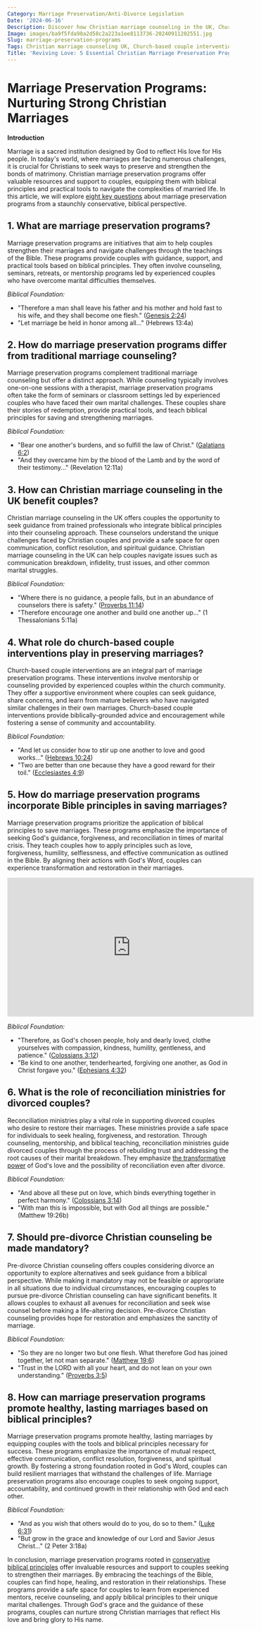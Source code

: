 ```yaml
---
Category: Marriage Preservation/Anti-Divorce Legislation
Date: '2024-06-16'
Description: Discover how Christian marriage counseling in the UK, Church-based couple interventions, and pre-divorce Christian counseling can help save marriages using Bible principles. Explore reconciliation ministries for divorced couples, emphasizing the importance of preserving marriages through faith-based approaches.
Image: images/ba9f5fda98a2d58c2a223a1ee8113736-20240911202551.jpg
Slug: marriage-preservation-programs
Tags: Christian marriage counseling UK, Church-based couple intervention, Saving marriages Bible principles, Reconciliation ministry divorced couples, Pre-divorce Christian counseling mandatory
Title: 'Reviving Love: 5 Essential Christian Marriage Preservation Programs'
---
```


# Marriage Preservation Programs: Nurturing Strong Christian Marriages

**Introduction**

Marriage is a sacred institution designed by God to reflect His love for His people. In today's world, where marriages are facing numerous challenges, it is crucial for Christians to seek ways to preserve and strengthen the bonds of matrimony. Christian marriage preservation programs offer valuable resources and support to couples, equipping them with biblical principles and practical tools to navigate the complexities of married life. In this article, we will explore [eight key questions](/identifying-marxist-influence) about marriage preservation programs from a staunchly conservative, biblical perspective.

## 1. What are marriage preservation programs?

Marriage preservation programs are initiatives that aim to help couples strengthen their marriages and navigate challenges through the teachings of the Bible. These programs provide couples with guidance, support, and practical tools based on biblical principles. They often involve counseling, seminars, retreats, or mentorship programs led by experienced couples who have overcome marital difficulties themselves.

*Biblical Foundation:*
- "Therefore a man shall leave his father and his mother and hold fast to his wife, and they shall become one flesh." ([Genesis 2:24](https://www.bibleref.com/Genesis/2/Genesis-2-24.html))
- "Let marriage be held in honor among all..." (Hebrews 13:4a)

## 2. How do marriage preservation programs differ from traditional marriage counseling?

Marriage preservation programs complement traditional marriage counseling but offer a distinct approach. While counseling typically involves one-on-one sessions with a therapist, marriage preservation programs often take the form of seminars or classroom settings led by experienced couples who have faced their own marital challenges. These couples share their stories of redemption, provide practical tools, and teach biblical principles for saving and strengthening marriages.

*Biblical Foundation:*
- "Bear one another's burdens, and so fulfill the law of Christ." ([Galatians 6:2](https://www.bibleref.com/Galatians/6/Galatians-6-2.html))
- "And they overcame him by the blood of the Lamb and by the word of their testimony..." (Revelation 12:11a)

## 3. How can Christian marriage counseling in the UK benefit couples?

Christian marriage counseling in the UK offers couples the opportunity to seek guidance from trained professionals who integrate biblical principles into their counseling approach. These counselors understand the unique challenges faced by Christian couples and provide a safe space for open communication, conflict resolution, and spiritual guidance. Christian marriage counseling in the UK can help couples navigate issues such as communication breakdown, infidelity, trust issues, and other common marital struggles.

*Biblical Foundation:*
- "Where there is no guidance, a people falls, but in an abundance of counselors there is safety." ([Proverbs 11:14](https://www.bibleref.com/Proverbs/11/Proverbs-11-14.html))
- "Therefore encourage one another and build one another up..." (1 Thessalonians 5:11a)

## 4. What role do church-based couple interventions play in preserving marriages?

Church-based couple interventions are an integral part of marriage preservation programs. These interventions involve mentorship or counseling provided by experienced couples within the church community. They offer a supportive environment where couples can seek guidance, share concerns, and learn from mature believers who have navigated similar challenges in their own marriages. Church-based couple interventions provide biblically-grounded advice and encouragement while fostering a sense of community and accountability.

*Biblical Foundation:*
- "And let us consider how to stir up one another to love and good works..." ([Hebrews 10:24](https://www.bibleref.com/Hebrews/10/Hebrews-10-24.html))
- "Two are better than one because they have a good reward for their toil." ([Ecclesiastes 4:9](https://www.bibleref.com/Ecclesiastes/4/Ecclesiastes-4-9.html))

## 5. How do marriage preservation programs incorporate Bible principles in saving marriages?

Marriage preservation programs prioritize the application of biblical principles to save marriages. These programs emphasize the importance of seeking God's guidance, forgiveness, and reconciliation in times of marital crisis. They teach couples how to apply principles such as love, forgiveness, humility, selflessness, and effective communication as outlined in the Bible. By aligning their actions with God's Word, couples can experience transformation and restoration in their marriages.


<iframe width="560" height="315" src="https://www.youtube.com/embed/ksMaa5PUs9Q" frameborder="0" allow="autoplay; encrypted-media" allowfullscreen></iframe>


*Biblical Foundation:*
- "Therefore, as God's chosen people, holy and dearly loved, clothe yourselves with compassion, kindness, humility, gentleness, and patience." ([Colossians 3:12](https://www.bibleref.com/Colossians/3/Colossians-3-12.html))
- "Be kind to one another, tenderhearted, forgiving one another, as God in Christ forgave you." ([Ephesians 4:32](https://www.bibleref.com/Ephesians/4/Ephesians-4-32.html))

## 6. What is the role of reconciliation ministries for divorced couples?

Reconciliation ministries play a vital role in supporting divorced couples who desire to restore their marriages. These ministries provide a safe space for individuals to seek healing, forgiveness, and restoration. Through counseling, mentorship, and biblical teaching, reconciliation ministries guide divorced couples through the process of rebuilding trust and addressing the root causes of their marital breakdown. They emphasize [the transformative power](/reviving-christian-traditions) of God's love and the possibility of reconciliation even after divorce.

*Biblical Foundation:*
- "And above all these put on love, which binds everything together in perfect harmony." ([Colossians 3:14](https://www.bibleref.com/Colossians/3/Colossians-3-14.html))
- "With man this is impossible, but with God all things are possible." (Matthew 19:26b)

## 7. Should pre-divorce Christian counseling be made mandatory?

Pre-divorce Christian counseling offers couples considering divorce an opportunity to explore alternatives and seek guidance from a biblical perspective. While making it mandatory may not be feasible or appropriate in all situations due to individual circumstances, encouraging couples to pursue pre-divorce Christian counseling can have significant benefits. It allows couples to exhaust all avenues for reconciliation and seek wise counsel before making a life-altering decision. Pre-divorce Christian counseling provides hope for restoration and emphasizes the sanctity of marriage.

*Biblical Foundation:*
- "So they are no longer two but one flesh. What therefore God has joined together, let not man separate." ([Matthew 19:6](https://www.bibleref.com/Matthew/19/Matthew-19-6.html))
- "Trust in the LORD with all your heart, and do not lean on your own understanding." ([Proverbs 3:5](https://www.bibleref.com/Proverbs/3/Proverbs-3-5.html))

## 8. How can marriage preservation programs promote healthy, lasting marriages based on biblical principles?

Marriage preservation programs promote healthy, lasting marriages by equipping couples with the tools and biblical principles necessary for success. These programs emphasize the importance of mutual respect, effective communication, conflict resolution, forgiveness, and spiritual growth. By fostering a strong foundation rooted in God's Word, couples can build resilient marriages that withstand the challenges of life. Marriage preservation programs also encourage couples to seek ongoing support, accountability, and continued growth in their relationship with God and each other.

*Biblical Foundation:*
- "And as you wish that others would do to you, do so to them." ([Luke 6:31](https://www.bibleref.com/Luke/6/Luke-6-31.html))
- "But grow in the grace and knowledge of our Lord and Savior Jesus Christ..." (2 Peter 3:18a)

In conclusion, marriage preservation programs rooted in [conservative biblical principles](/opposing-womens-ordination) offer invaluable resources and support to couples seeking to strengthen their marriages. By embracing the teachings of the Bible, couples can find hope, healing, and restoration in their relationships. These programs provide a safe space for couples to learn from experienced mentors, receive counseling, and apply biblical principles to their unique marital challenges. Through God's grace and the guidance of these programs, couples can nurture strong Christian marriages that reflect His love and bring glory to His name.